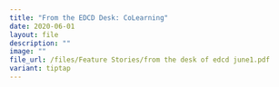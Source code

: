 ```yaml
---
title: "From the EDCD Desk: CoLearning"
date: 2020-06-01
layout: file
description: ""
image: ""
file_url: /files/Feature Stories/from the desk of edcd june1.pdf
variant: tiptap
---
```

